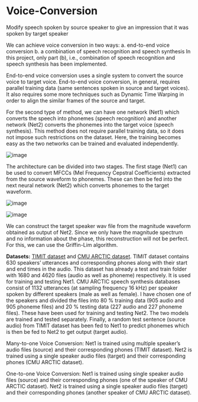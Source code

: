 # Voice-Conversion
Modify speech spoken by source speaker to give an impression that it was spoken by target speaker

We can achieve voice conversion in two ways:
a. end-to-end voice conversion
b. a combination of speech recognition and speech synthesis
In this project, only part (b), i.e., combination of speech recognition and speech synthesis has been implemented.

End-to-end voice conversion uses a single system to convert the source voice to target voice. End-to-end voice conversion, in general, requires parallel training data (same sentences spoken in source and target voices). It also requires some more techniques such as Dynamic Time Warping in order to align the similar frames of the source and target.

For the second type of method, we can have one network (Net1) which converts the speech into phonemes (speech recognition) and another network (Net2) converts the phonemes into the target voice (speech synthesis). This method does not require parallel training data, so it does not impose such restrictions on the dataset. Here, the training becomes easy as the two networks can be trained and evaluated independently.

![image](https://user-images.githubusercontent.com/79351706/135359330-d132a44b-ac0f-4568-9075-d1ba618d6209.png)

The architecture can be divided into two stages. The first stage (Net1) can be used to convert MFCCs (Mel Frequency Cepstral Coefficients) extracted from the source waveform to phonemes. These can then be fed into the next neural network (Net2) which converts phonemes to the target waveform.

![image](https://user-images.githubusercontent.com/79351706/135359361-60a289a4-98cb-4292-b60d-125d1ca8a556.png)

![image](https://user-images.githubusercontent.com/79351706/135359396-d5007276-ee7a-458c-9683-6eedd9a1ef36.png)

We can construct the target speaker wav file from the magnitude waveform obtained as output of Net2. Since we only have the magnitude spectrum and no information about the phase, this reconstruction will not be perfect. For this, we can use the Griffin-Lim algorithm.

**Datasets:** [TIMIT dataset](https://deepai.org/dataset/timit) and [CMU ARCTIC dataset](http://www.festvox.org/cmu_arctic/). TIMIT dataset contains 630 speakers’ utterances and corresponding phones along with their start and end times in the audio. This dataset has already a test and train folder with 1680 and 4620 files (audio as well as phoneme) respectively. It is used for training and testing Net1. CMU ARCTIC speech synthesis databases consist of 1132 utterances (at sampling frequency 16 kHz) per speaker spoken by different speakers (male as well as female). I have chosen one of the speakers and divided the files into 80 % training data (905 audio and 905 phoneme files) and 20 % testing data (227 audio and 227 phoneme files). These have been used for training and testing Net2. The two models are trained and tested separately. Finally, a random test sentence (source audio) from TIMIT dataset has been fed to Net1 to predict phonemes which is then be fed to Net2 to get output (target audio).

Many-to-one Voice Conversion: Net1 is trained using multiple speaker’s audio files (source) and their corresponding phones (TIMIT dataset). Net2 is trained using a single speaker audio files (target) and their corresponding phones (CMU ARCTIC dataset). 

One-to-one Voice Conversion: Net1 is trained using single speaker audio files (source) and their corresponding phones (one of the speaker of CMU ARCTIC dataset). Net2 is trained using a single speaker audio files (target) and their corresponding phones (another speaker of CMU ARCTIC dataset). 
